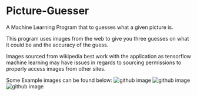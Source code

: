 # Picture-Guesser
A Machine Learning Program that to guesses what a given picture is.

This program uses images from the web to give you three guesses on what it could be and the accuracy of the guess.

Images sourced from wikipedia best work with the application as 
tensorflow machine learning may have issues in regards to sourcing permissions to properly access images from other sites.

Some Example images can be found below:
![github image](https://upload.wikimedia.org/wikipedia/commons/0/03/Kurzhaardackel.jpg)
![github image](https://upload.wikimedia.org/wikipedia/commons/6/64/DenglerSW-Stromboli-20040928-1230x800.jpg)
![github image](https://upload.wikimedia.org/wikipedia/commons/thumb/1/18/2015_HellCat.JPG/1280px-2015_HellCat.JPG)

